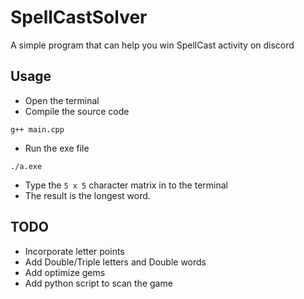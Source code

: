 # SpellCastSolver
A simple program that can help you win SpellCast activity on discord

## Usage
- Open the terminal
- Compile the source code
```
g++ main.cpp
```
- Run the exe file
```
./a.exe
```
- Type the `5 x 5` character matrix in to the terminal
- The result is the longest word.

## TODO
- Incorporate letter points
- Add Double/Triple letters and Double words
- Add optimize gems
- Add python script to scan the game